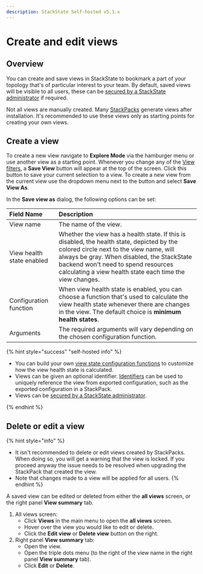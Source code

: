 ```yaml
---
description: StackState Self-hosted v5.1.x 
---
```


# Create and edit views

## Overview

You can create and save views in StackState to bookmark a part of your topology that's of particular interest to your team. By default, saved views will be visible to all users, these can be [secured by a StackState administrator](about_views.md#secure-views-with-rbac) if required. 

Not all views are manually created. Many [StackPacks](../../../stackpacks/about-stackpacks.md) generate views after installation. It's recommended to use these views only as starting points for creating your own views.

## Create a view

To create a new view navigate to **Explore Mode** via the hamburger menu or use another view as a starting point. Whenever you change any of the [View filters](../filters.md), a **Save View** button will appear at the top of the screen. Click this button to save your current selection to a view. To create a new view from the current view use the dropdown menu next to the button and select **Save View As**.

In the **Save view as** dialog, the following options can be set:

| Field Name | Description |
| :--- | :--- |
| View name | The name of the view. |
| View health state enabled | Whether the view has a health state. If this is disabled, the health state, depicted by the colored circle next to the view name, will always be gray. When disabled, the StackState backend won't need to spend resources calculating a view health state each time the view changes. |
| Configuration function | When view health state is enabled, you can choose a function that's used to calculate the view health state whenever there are changes in the view. The default choice is **minimum health states**. |
| Arguments | The required arguments will vary depending on the chosen configuration function. |

{% hint style="success" "self-hosted info" %}

* You can build your own [view state configuration functions](../../../develop/developer-guides/custom-functions/view-health-state-configuration-functions.md#view-health-state-configuration-function-minimum-health-states) to customize how the view health state is calculated.
* Views can be given an optional identifier. [Identifiers](../../../configure/topology/identifiers.md) can be used to uniquely reference the view from exported configuration, such as the exported configuration in a StackPack.
* Views can be [secured by a StackState administrator](about_views.md#secure-views-with-rbac).

{% endhint %}

## Delete or edit a view

{% hint style="info" %}
* It isn't recommended to delete or edit views created by StackPacks. When doing so, you will get a warning that the view is locked. If you proceed anyway the issue needs to be resolved when upgrading the StackPack that created the view.
* Note that changes made to a view will be applied for all users.
{% endhint %}

A saved view can be edited or deleted from either the **all views** screen, or the right panel **View summary** tab.

1. All views screen:
   * Click **Views** in the main menu to open the **all views** screen.
   * Hover over the view you would like to edit or delete.
   * Click the **Edit view** or **Delete view** button on the right.
2. Right panel **View summary** tab:
   * Open the view.
   * Open the triple dots menu (to the right of the view name in the right panel **View summary** tab).
   * Click **Edit** or **Delete**.
